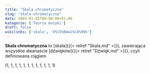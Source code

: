 ```yaml
---
title: "Skala chromatyczna"
slug: "skala-chromatyczna"
date: 2005-01-01T00:00:00+01:00
kategorie: ['Teoria muzyki']
draft: false
wikilinks: ['skala', 'd%C5%BAwi%C4%99k']
---
```

**Skala chromatyczna** to [skala]({{< relref "Skala.md" >}}), zawierająca
wszystkie dwanaście [dźwięków]({{< relref "Dźwięk.md" >}}), czyli definiowana
ciągiem

(1, 1, 1, 1, 1, 1, 1, 1, 1, 1, 1, 1)

